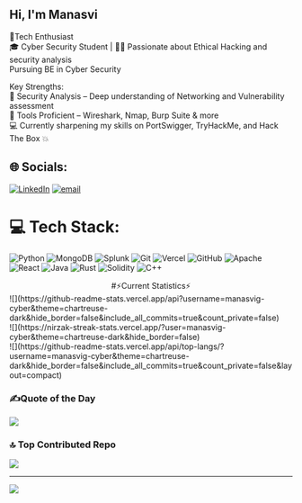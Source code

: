 ## Hi, I'm Manasvi 

🔐Tech Enthusiast<br/>
🎓 Cyber Security Student | 🕵️‍♂️ Passionate about Ethical Hacking and security analysis <br/>
Pursuing BE in Cyber Security

Key Strengths:<br/>
🧩 Security Analysis – Deep understanding of Networking and Vulnerability assessment <br/>
🧰 Tools Proficient – Wireshark, Nmap, Burp Suite & more<br/>
💻 Currently sharpening my skills on PortSwigger, TryHackMe, and Hack The Box 💥<br/>


## 🌐 Socials:
[![LinkedIn](https://img.shields.io/badge/LinkedIn-%230077B5.svg?logo=linkedin&logoColor=white)](https://linkedin.com/in/https://www.linkedin.com/in/manasvi-v-7a1412324/) [![email](https://img.shields.io/badge/Email-D14836?logo=gmail&logoColor=white)](mailto:manasviprof@gmail.com) 

# 💻 Tech Stack:
![Python](https://img.shields.io/badge/python-3670A0?style=for-the-badge&logo=python&logoColor=ffdd54) ![MongoDB](https://img.shields.io/badge/MongoDB-%234ea94b.svg?style=for-the-badge&logo=mongodb&logoColor=white) ![Splunk](https://img.shields.io/badge/splunk-%23000000.svg?style=for-the-badge&logo=splunk&logoColor=white) ![Git](https://img.shields.io/badge/git-%23F05033.svg?style=for-the-badge&logo=git&logoColor=white) ![Vercel](https://img.shields.io/badge/vercel-%23000000.svg?style=for-the-badge&logo=vercel&logoColor=white) ![GitHub](https://img.shields.io/badge/github-%23121011.svg?style=for-the-badge&logo=github&logoColor=white) ![Apache](https://img.shields.io/badge/apache-%23D42029.svg?style=for-the-badge&logo=apache&logoColor=white) ![React](https://img.shields.io/badge/react-%2320232a.svg?style=for-the-badge&logo=react&logoColor=%2361DAFB) ![Java](https://img.shields.io/badge/java-%23ED8B00.svg?style=for-the-badge&logo=openjdk&logoColor=white) ![Rust](https://img.shields.io/badge/rust-%23000000.svg?style=for-the-badge&logo=rust&logoColor=white) ![Solidity](https://img.shields.io/badge/Solidity-%23363636.svg?style=for-the-badge&logo=solidity&logoColor=white) ![C++](https://img.shields.io/badge/c++-%2300599C.svg?style=for-the-badge&logo=c%2B%2B&logoColor=white)
<center>#⚡Current Statistics⚡</center>
![](https://github-readme-stats.vercel.app/api?username=manasvig-cyber&theme=chartreuse-dark&hide_border=false&include_all_commits=true&count_private=false)<br/>
![](https://nirzak-streak-stats.vercel.app/?user=manasvig-cyber&theme=chartreuse-dark&hide_border=false)<br/>
![](https://github-readme-stats.vercel.app/api/top-langs/?username=manasvig-cyber&theme=chartreuse-dark&hide_border=false&include_all_commits=true&count_private=false&layout=compact)

### ✍️Quote of the Day
![](https://quotes-github-readme.vercel.app/api?type=horizontal&theme=radical)

### 🔝 Top Contributed Repo
![](https://github-contributor-stats.vercel.app/api?username=manasvig-cyber&limit=5&theme=dark&combine_all_yearly_contributions=true)

---
[![](https://visitcount.itsvg.in/api?id=manasvig-cyber&icon=0&color=0)](https://visitcount.itsvg.in)

<!-- Proudly created with GPRM ( https://gprm.itsvg.in ) -->
